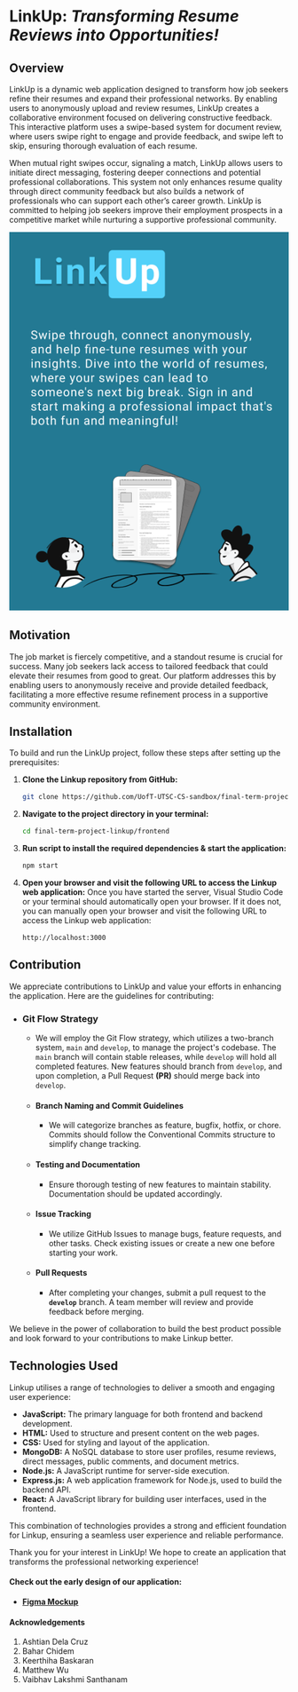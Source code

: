 
# LinkUp: *Transforming Resume Reviews into Opportunities!*

## Overview

LinkUp is a dynamic web application designed to transform how job seekers refine their resumes and expand their professional networks. By enabling users to anonymously upload and review resumes, LinkUp creates a collaborative environment focused on delivering constructive feedback. This interactive platform uses a swipe-based system for document review, where users swipe right to engage and provide feedback, and swipe left to skip, ensuring thorough evaluation of each resume.

When mutual right swipes occur, signaling a match, LinkUp allows users to initiate direct messaging, fostering deeper connections and potential professional collaborations. This system not only enhances resume quality through direct community feedback but also builds a network of professionals who can support each other’s career growth. LinkUp is committed to helping job seekers improve their employment prospects in a competitive market while nurturing a supportive professional community.


![Readme Image 2](frontend/src/images/readme2.png "Screenshot for Readme")


## Motivation

The job market is fiercely competitive, and a standout resume is crucial for success. Many job seekers lack access to tailored feedback that could elevate their resumes from good to great. Our platform addresses this by enabling users to anonymously receive and provide detailed feedback, facilitating a more effective resume refinement process in a supportive community environment.

## Installation

To build and run the LinkUp project, follow these steps after setting up the prerequisites:

1. **Clone the Linkup repository from GitHub:**
   ```bash
   git clone https://github.com/UofT-UTSC-CS-sandbox/final-term-project-linkup.git
   ```

2. **Navigate to the project directory in your terminal:**
   ```bash
   cd final-term-project-linkup/frontend
   ```

3. **Run script to install the required dependencies & start the application:**
   ```bash
   npm start
   ```

4. **Open your browser and visit the following URL to access the Linkup web application:**
Once you have started the server, Visual Studio Code or your terminal should automatically open your browser. If it does not, you can manually open your browser and visit the following URL to access the Linkup web application:

   ```plaintext
   http://localhost:3000
   ```

## Contribution

We appreciate contributions to LinkUp and value your efforts in enhancing the application. Here are the guidelines for contributing:

- ### Git Flow Strategy

  - We will employ the Git Flow strategy, which utilizes a two-branch system, `main` and `develop`, to manage the project's codebase. The `main` branch will contain stable releases, while `develop` will hold all completed features. New features should branch from `develop`, and upon completion, a Pull Request **(PR)** should merge back into `develop`.

  - #### Branch Naming and Commit Guidelines

    - We will categorize branches as feature, bugfix, hotfix, or chore. Commits should follow the Conventional Commits structure to simplify change tracking.

  - #### Testing and Documentation

    - Ensure thorough testing of new features to maintain stability. Documentation should be updated accordingly.

  - #### Issue Tracking

    - We utilize GitHub Issues to manage bugs, feature requests, and other tasks. Check existing issues or create a new one before starting your work.
      
  - #### Pull Requests
    
    - After completing your changes, submit a pull request to the **`develop`** branch. A team member will review and provide feedback before merging.

We believe in the power of collaboration to build the best product possible and look forward to your contributions to make Linkup better.

## Technologies Used

Linkup utilises a range of technologies to deliver a smooth and engaging user experience:

- **JavaScript:** The primary language for both frontend and backend development.
- **HTML:** Used to structure and present content on the web pages.
- **CSS:** Used for styling and layout of the application.
- **MongoDB:** A NoSQL database to store user profiles, resume reviews, direct messages, public comments, and document metrics.
- **Node.js:** A JavaScript runtime for server-side execution.
- **Express.js:** A web application framework for Node.js, used to build the backend API.
- **React:** A JavaScript library for building user interfaces, used in the frontend.

This combination of technologies provides a strong and efficient foundation for Linkup, ensuring a seamless user experience and reliable performance.

Thank you for your interest in LinkUp! We hope to create an application that transforms the professional networking experience! 

#### Check out the early design of our application:
- <ins>**[Figma Mockup](https://www.figma.com/design/0iETezP6dJLcd5efMPoop3/CSCC01-%7C-Link-Up-Prototype?node-id=0-1&t=hAfJGcwDgsPLW2RY-1)**</ins>

#### Acknowledgements
1) Ashtian Dela Cruz
2) Bahar Chidem 
3) Keerthiha Baskaran
4) Matthew Wu
5) Vaibhav Lakshmi Santhanam
